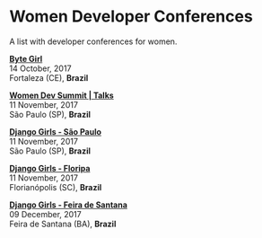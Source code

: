 # Women Developer Conferences

A list with developer conferences for women.


[**Byte Girl**](https://www.facebook.com/bytegirlevento/)  
14 October, 2017  
Fortaleza (CE), **Brazil**

[**Women Dev Summit | Talks**](https://www.facebook.com/events/1922536651293173/)  
11 November, 2017  
São Paulo (SP), **Brazil**

[**Django Girls - São Paulo**](https://djangogirls.org/saopaulo/)  
11 November, 2017  
São Paulo (SP), **Brazil**

[**Django Girls - Floripa**](https://www.facebook.com/DGFloripa/)  
11 November, 2017  
Florianópolis (SC), **Brazil**

[**Django Girls - Feira de Santana**](https://djangogirls.org/feiradesantana/)  
09 December, 2017  
Feira de Santana (BA), **Brazil**
